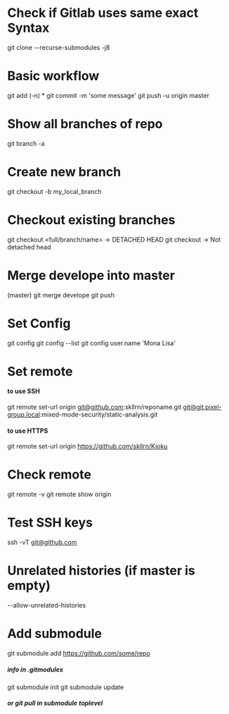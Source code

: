 # Check if Gitlab uses same exact Syntax
git clone --recurse-submodules -j8 <some repo>

# Basic workflow 
git add (-n) *
git commit -m 'some message'
git push -u origin master

# Show all branches of repo
git branch -a
# Create new branch
git checkout -b my_local_branch
# Checkout existing branches
git checkout <full/branch/name>  -> DETACHED HEAD
git checkout <name>              -> Not detached head

# Merge develope into master
(master) git merge develope
git push

# Set Config
git config 
git config --list
git config user.name 'Mona Lisa'

# Set remote
#### to use SSH
git remote set-url origin git@github.com:skllrn/reponame.git
    git@git.pixel-group.local:mixed-mode-security/static-analysis.git
#### to use HTTPS
git remote set-url origin https://github.com/skllrn/Kioku

# Check remote
git remote -v
git remote show origin


# Test SSH keys
ssh -vT git@github.com


# Unrelated histories (if master is empty)
--allow-unrelated-histories


# Add submodule
git submodule add https://github.com/some/repo
##### info in .gitmodules
git submodule init
git submodule update 
##### or git pull in submodule toplevel

